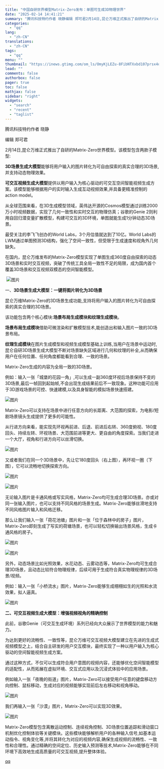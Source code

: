 ```yaml
---
title: "中国自研世界模型Matrix-Zero发布：单图可生成3D物理世界"
date: "2025-02-14 14:41:21"
summary: "腾讯科技特约作者 晓静编辑 郑可君2月14日,昆仑万维正式推出了自研的Matrix-Zero世界模型..."
categories:
  - "qq"
lang:
  - "zh-CN"
translations:
  - "zh-CN"
tags:
  - "qq"
menu: ""
thumbnail: "https://inews.gtimg.com/om_ls/OmyKjLEZu-8FibNTXxbd107prsx4oW6owWv2zGD8uH7noAA_640360/0"
lead: ""
comments: false
authorbox: false
pager: true
toc: false
mathjax: false
sidebar: "right"
widgets:
  - "search"
  - "recent"
  - "taglist"
---
```


腾讯科技特约作者 晓静

编辑 郑可君

2月14日,昆仑万维正式推出了自研的Matrix-Zero世界模型。该模型包含两款子模型:

**3D场景生成大模型**能够将用户输入的图片转化为可自由探索的真实合理的3D场景,并支持动态物理效果。

**可交互视频生成大模型**提供以用户输入为核心驱动的可交互空间智能视频生成方案。该模型能够根据用户的实时输入生成互动视频效果,并具备更精准控制的action model。

从全球范围来看，在3D生成模型领域，英伟达开源的Cosmos模型通过训练2000万小时视频数据，实现了几何一致性和实时交互的物理仿真；谷歌的Genie 2则利用自回归潜变量扩散模型，构建可交互的3D环境，单图就能生成1分钟动态3D场景。

最受关注的李飞飞创办的World Labs，3个月估值就达到了10亿。World Labs的LWM通过单图预测3D结构，强化了空间一致性，但受限于生成速度和视角外几何缺失。

在国内，昆仑万维发布的Matrix-Zero模型实现了单图生成360度自由探索的动态3D场景和实时交互视频，突破了传统工具全局一致性不足的局限，成为国内首个覆盖3D场景和交互视频双模态的空间智能模型。

 ![图片](https://inews.gtimg.com/news_bt/OuA2N-egjLJET7dUVn-luxwbBWCjQgh1BKgCnAmcg9JnYAA/641)  

一、**3D场景生成大模型：一键将图片转化为3D场景**

昆仑万维Matrix-Zero的3D场景生成功能,支持将用户输入的图片转化为可自由探索的真实合理的3D场景。

该功能包含两个核心模块:**场景布局生成模块和纹理生成模块**。

**场景布局生成模块**借助可微渲染和扩散模型技术,能创造出和输入图片一致的3D场景布局。

**纹理生成模块**在图片生成模型和视频生成模型基础上训练,当用户在场景中运动时,昆仑自研3D场景生成大模型不断对场景缺失区域进行几何和纹理的补全,从而确保用户在任何位置、任何角度都能看到合理、一致的场景。

Matrix-Zero生成的内容为全局一致的3D场景。

例如：输入一张「城堡的花园一角」,可以生成一副360度环视后场景保持不变的3D场景,最后一帧回到起始帧,不会出现生成结果前后不一致现象。这种功能可应用于3D游戏场景的可控、快速建模,以及具身智能的模拟场景快速搭建。

![图片](https://inews.gtimg.com/news_bt/GsEvpo4_2EbWwRGLRYGUv8uwAL0zVCOFfFSxWcT9gyVNgAA/0)

Matrix-Zero可以支持在场景中进行任意方向的长距离、大范围的探索，为电影/短剧场景镜头生成提供了更多的可能性。

从行进方向来看，能实现先环视再前进、后退、前进后右转、360度俯视、180度回头、持续左转、环视场景、大范围前进等更大、更自由的角度探索。当我们走进一个大厅，视角和行进方向可以丝滑切换。

![图片](https://inews.gtimg.com/news_bt/GRsYs1FRgtxvuM-2eDsR04rrbyymxcHWQBCyfWSDqyzIUAA/0)

又或者我们在同一个3D场景中，先让它180度回头（右上图），再环视一圈（下图），它可以流畅地切换探索方向。

![图片](https://inews.gtimg.com/news_bt/Gs11O4U-xvA-SCXG-2eXDFNqnQqJ458-WsnxeVdcBvOBYAA/0)

![图片](https://inews.gtimg.com/news_bt/G2_uTzm3SwQVaTHTcomkK1jL6GpntnTmbvVeEUCKN4-9sAA/0) 

无论输入图片是卡通风格或写实风格，Matrix-Zero均可生成合理3D场景。亦或对同一张输入图片，也可以支持不同风格的场景生成。Matrix-Zero能够丝滑地支持不同风格图片输入和风格迁移。

那么让我们输入一张「荷花池塘」图片和一张「位于森林中的房子」图片，Matrix-Zero即刻生成了写实的荷塘场景，也可以轻松切换输出场景风格，生成卡通风格的房子。

![图片](https://inews.gtimg.com/news_bt/GrW0bt6CfBB-xEtuMXMHENB_maExs_M0DImcXWbPHkxiIAA/0)

![图片](https://inews.gtimg.com/news_bt/G-atUCHE-cFrEVMlyGftmx-lkit6qb78w-Mh2m4bpvJ7wAA/0)

另外，动态场景比如光照效果，水花动态、云雾动态等，Matrix-Zero均可生成合理3D场景，且动态比较符合物理规律，后续可用于生成符合真实物理规律的3D场景/视频。

例如：输入一张「小桥流水」图片，Matrix-Zero能够生成栩栩如生的光照和水流效果，拟人逼真。

![图片](https://inews.gtimg.com/news_bt/GmTi0v0_3Q2rS5yOkbdmIVAC8wX0fZYVOabnxaSUmZlYwAA/0)

**二、可交互视频生成大模型：增强视频视角的精确控制**

此前，谷歌Genie（可交互生成环境）系列已经向大众展示了世界模型的能力和魅力。

为达到更好的流畅性、一致性等，昆仑万维可交互视频大模型建立在先进的生成式视频模型之上，结合自主研发的用户交互模块，最终实现了一种以用户输入为核心驱动的空间智能视频生成方案。

通过这种方式，不仅可以生成符合用户意图的视频内容，还能够优化空间智能模型的适配性，从而拓展在虚拟环境、交互式应用以及沉浸式体验中的应用场景。

例如输入一张「夜晚的街道」图片，Matrix-Zero可以接受用户任意的键盘移动方向控制、鼠标移动，生成对应的视频能够实现前后左右移动和视角移动。

![图片](https://inews.gtimg.com/news_bt/GpTYoIaaMcHhZAoCssPsQS9B8NCsdpWVqPP4ZsaTAUIakAA/0)

我们再输入一张「沙漠」图片，Matrix-Zero可以实现3D效果。

![图片](https://inews.gtimg.com/news_bt/GDrcEYy7vXkKk8DjlHVmy_8Rftd2KKqcyzDfe7dsPJ72AAA/0)

Matrix-Zero模型包含离散运动控制、连续视角控制、3D场景位置追踪和滑动窗口机制优化控制体验等关键模块。这些模块能够解析用户的各种输入信号,如基本运动指令、视角变化等,并将其转化为对应的视频内容,确保生成视频的流畅性、一致性和合理性。通过精确的空间定位、历史输入预测等技术,Matrix-Zero能够在不同环境下高效地生成高质量的可交互视频,提升整体体验。

[qq](https://new.qq.com/rain/a/20250214A04XD200)
